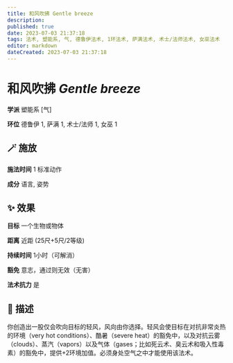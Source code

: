 ```yaml
---
title: 和风吹拂 Gentle breeze
description: 
published: true
date: 2023-07-03 21:37:18
tags: 法术, 塑能系, 气, 德鲁伊法术, 1环法术, 萨满法术, 术士/法师法术, 女巫法术
editor: markdown
dateCreated: 2023-07-03 21:37:18
---
```


# **和风吹拂** *Gentle breeze*

**学派** 塑能系 \[气\] 

**环位** 德鲁伊 1, 萨满 1, 术士/法师 1, 女巫 1

## 🪄 施放

**施法时间** 1 标准动作

**成分** 语言, 姿势

## ✨ 效果 

**目标** 一个生物或物体 

**距离** 近距 (25尺+5尺/2等级)  

**持续时间** 1小时（可解消） 

**豁免** 意志，通过则无效（无害）

**法术抗力** 是

## 📖 描述

你创造出一股仅会吹向目标的轻风，风向由你选择。轻风会使目标在对抗非常炎热的环境（very hot conditions）、酷暑（severe heat）的豁免中，以及对抗云雾（clouds）、蒸汽（vapors）以及气体（gases；比如死云术、臭云术和吸入性毒素）的豁免中，提供+2环境加值。必须身处空气之中才能使用该法术。
    